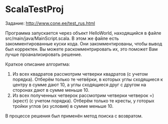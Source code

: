 # ScalaTestProj

Задание: http://www.cone.ee/test_rus.html

Программа запускается через объект HelloWorld, находящийся в файле src/main/java/MainScript.scala. В этом же файле есть закомментированные куски кода. Они закомментированы, чтобы вывод был корректен. Вы можете раскомментрировать их, это поможет Вам лучше проанализировать решение.

Краткое описание алгоритма:
1) Из всех квадратов рассмотрим четверки квадратов (с учетом порядка). Отберём только те четвёрки, в которых углы сходящиеся к центру в сумме дают 10, а углы сходящиеся друг с другом на сторонах дают в сумме меньше 10.
2) Из всех полученных четверок рассмотрим четверки четверок =) (крест) (с учетом порядка). Отберём только те кресты, у готорых тройки углов (из условия) в сумме меньше 10.

В процессе решения был применён метод поиска с возвратом.
